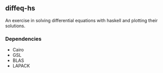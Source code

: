 ## diffeq-hs

An exercise in solving differential equations with haskell and plotting their solutions.

### Dependencies
+ Cairo
+ GSL
+ BLAS
+ LAPACK
